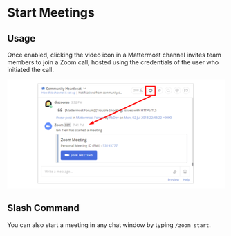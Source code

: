# Start Meetings

## Usage

Once enabled, clicking the video icon in a Mattermost channel invites team members to join a Zoom call, hosted using the credentials of the user who initiated the call.

![](../.gitbook/assets/42196048-af54d2b8-7e30-11e8-80a0-5e160ae06f03%20%282%29.png)

## Slash Command

You can also start a meeting in any chat window by typing `/zoom start`.

